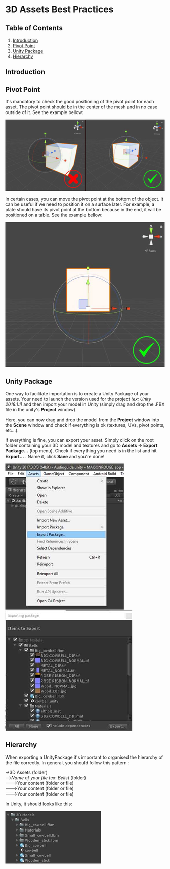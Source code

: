 # 3D Assets Best Practices

## Table of Contents

1. [Introduction](#introduction)
2. [Pivot Point](#pivot-point)
3. [Unity Package](#Unity-Package)
4. [Hierarchy](#hierarchy)

## Introduction

## Pivot Point

It's mandatory to check the good positioning of the pivot point for each asset. The pivot point should be in the center of the mesh and in no case outside of it. See the example bellow:

![pivot_point](Images/pivot_point.jpg)

In certain cases, you can move the pivot point at the bottom of the object. It can be useful if we need to position it on a surface later. For example, a plate should have its pivot point at the bottom because in the end, it will be positioned on a table. See the example bellow:

![pivot_point-2](Images/pivot_point-2.jpg)

## Unity Package

One way to facilitate importation is to create a Unity Package of your assets. Your need to launch the version used for the project _(ex: Unity 2018.1.1)_ and then import your model in Unity (simply drag and drop the .FBX file in the unity's __Project__ window).

Here, you can now drag and drop the model from the __Project__ window into the __Scene__ window and check if everything is ok (textures, UVs, pivot points, etc...).

If everything is fine, you can export your asset. Simply click on the root folder containing your 3D model and textures and go to __Assets -> Export Package...__ (top menu). Check if everything you need is in the list and hit __Export...__ . Name it, click __Save__ and you're done!

![unity_package-1](Images/unity_package-1.jpg)
![unity_package-2](Images/unity_package-2.jpg)

## Hierarchy

When exporting a UnityPackage it's important to organised the hierarchy of the file correctly. 
In general, you should follow this pattern :

->3D Assets (folder)  
-->*Name of your file* (ex: *Bells*) (folder)  
--->Your content (folder or file)  
--->Your content (folder or file)  
--->Your content (folder or file)  

In Unity, it should looks like this: 

![assets-hierarchy](Images/assets-hierarchy.jpg)
